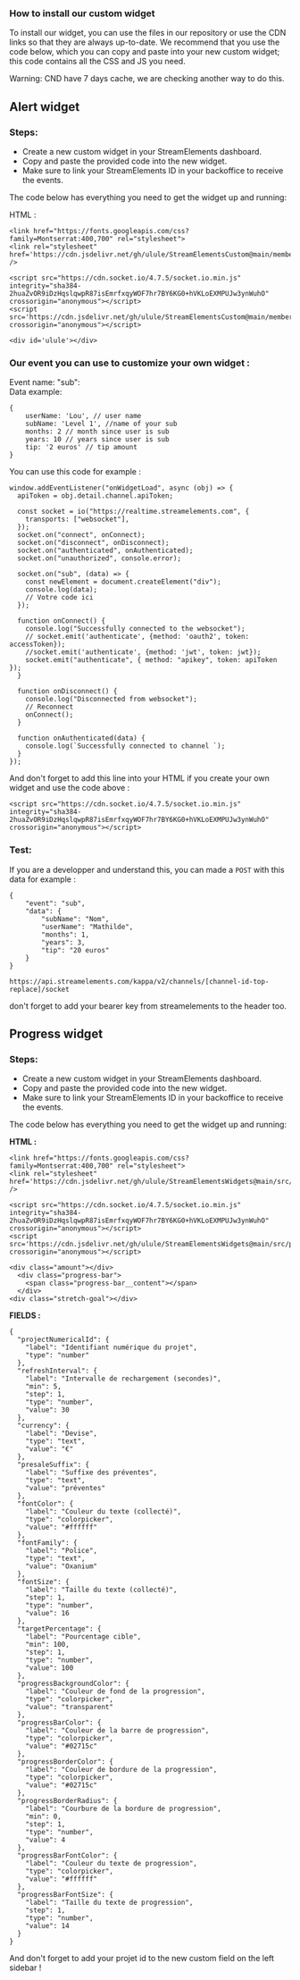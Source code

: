 ### How to install our custom widget

To install our widget, you can use the files in our repository or use the CDN links so that they are always up-to-date. We recommend that you use the code below, which you can copy and paste into your new custom widget; this code contains all the CSS and JS you need.

Warning: CND have 7 days cache, we are checking another way to do this.

## Alert widget

### Steps:

- Create a new custom widget in your StreamElements dashboard.
- Copy and paste the provided code into the new widget.
- Make sure to link your StreamElements ID in your backoffice to receive the events.

The code below has everything you need to get the widget up and running:

HTML :

```
<link href="https://fonts.googleapis.com/css?family=Montserrat:400,700" rel="stylesheet">
<link rel="stylesheet" href='https://cdn.jsdelivr.net/gh/ulule/StreamElementsCustom@main/membershipSub/index.css' />

<script src="https://cdn.socket.io/4.7.5/socket.io.min.js" integrity="sha384-2huaZvOR9iDzHqslqwpR87isEmrfxqyWOF7hr7BY6KG0+hVKLoEXMPUJw3ynWuhO" crossorigin="anonymous"></script>
<script src='https://cdn.jsdelivr.net/gh/ulule/StreamElementsCustom@main/membershipSub/index.js' crossorigin="anonymous"></script>

<div id='ulule'></div>
```

### Our event you can use to customize your own widget :

Event name: "sub": <br/>
Data example:

```
{
    userName: 'Lou', // user name
    subName: 'Level 1', //name of your sub
    months: 2 // month since user is sub
    years: 10 // years since user is sub
    tip: '2 euros' // tip amount
}
```

You can use this code for example :

```
window.addEventListener("onWidgetLoad", async (obj) => {
  apiToken = obj.detail.channel.apiToken;

  const socket = io("https://realtime.streamelements.com", {
    transports: ["websocket"],
  });
  socket.on("connect", onConnect);
  socket.on("disconnect", onDisconnect);
  socket.on("authenticated", onAuthenticated);
  socket.on("unauthorized", console.error);

  socket.on("sub", (data) => {
    const newElement = document.createElement("div");
    console.log(data);
    // Votre code ici
  });

  function onConnect() {
    console.log("Successfully connected to the websocket");
    // socket.emit('authenticate', {method: 'oauth2', token: accessToken});
    //socket.emit('authenticate', {method: 'jwt', token: jwt});
    socket.emit("authenticate", { method: "apikey", token: apiToken });
  }

  function onDisconnect() {
    console.log("Disconnected from websocket");
    // Reconnect
    onConnect();
  }

  function onAuthenticated(data) {
    console.log(`Successfully connected to channel `);
  }
});

```

And don't forget to add this line into your HTML if you create your own widget and use the code above :

```
<script src="https://cdn.socket.io/4.7.5/socket.io.min.js" integrity="sha384-2huaZvOR9iDzHqslqwpR87isEmrfxqyWOF7hr7BY6KG0+hVKLoEXMPUJw3ynWuhO" crossorigin="anonymous"></script>
```

### Test:

If you are a developper and understand this, you can made a `POST` with this data for example :

```
{
    "event": "sub",
    "data": {
        "subName": "Nom",
        "userName": "Mathilde",
        "months": 1,
        "years": 3,
        "tip": "20 euros"
    }
}
```

```
https://api.streamelements.com/kappa/v2/channels/[channel-id-top-replace]/socket
```

don't forget to add your bearer key from streamelements to the header too.

## Progress widget

### Steps:

- Create a new custom widget in your StreamElements dashboard.
- Copy and paste the provided code into the new widget.
- Make sure to link your StreamElements ID in your backoffice to receive the events.

The code below has everything you need to get the widget up and running:

**HTML :**

```
<link href="https://fonts.googleapis.com/css?family=Montserrat:400,700" rel="stylesheet">
<link rel="stylesheet" href='https://cdn.jsdelivr.net/gh/ulule/StreamElementsWidgets@main/src/progress/index.css' />

<script src="https://cdn.socket.io/4.7.5/socket.io.min.js" integrity="sha384-2huaZvOR9iDzHqslqwpR87isEmrfxqyWOF7hr7BY6KG0+hVKLoEXMPUJw3ynWuhO" crossorigin="anonymous"></script>
<script src='https://cdn.jsdelivr.net/gh/ulule/StreamElementsWidgets@main/src/progress/index.js' crossorigin="anonymous"></script>

<div class="amount"></div>
  <div class="progress-bar">
    <span class="progress-bar__content"></span>
  </div>
<div class="stretch-goal"></div>
```

**FIELDS :**

```
{
  "projectNumericalId": {
    "label": "Identifiant numérique du projet",
    "type": "number"
  },
  "refreshInterval": {
    "label": "Intervalle de rechargement (secondes)",
    "min": 5,
    "step": 1,
    "type": "number",
    "value": 30
  },
  "currency": {
    "label": "Devise",
    "type": "text",
    "value": "€"
  },
  "presaleSuffix": {
    "label": "Suffixe des préventes",
    "type": "text",
    "value": "préventes"
  },
  "fontColor": {
    "label": "Couleur du texte (collecté)",
    "type": "colorpicker",
    "value": "#ffffff"
  },
  "fontFamily": {
    "label": "Police",
    "type": "text",
    "value": "Oxanium"
  },
  "fontSize": {
    "label": "Taille du texte (collecté)",
    "step": 1,
    "type": "number",
    "value": 16
  },
  "targetPercentage": {
    "label": "Pourcentage cible",
    "min": 100,
    "step": 1,
    "type": "number",
    "value": 100
  },
  "progressBackgroundColor": {
    "label": "Couleur de fond de la progression",
    "type": "colorpicker",
    "value": "transparent"
  },
  "progressBarColor": {
    "label": "Couleur de la barre de progression",
    "type": "colorpicker",
    "value": "#02715c"
  },
  "progressBorderColor": {
    "label": "Couleur de bordure de la progression",
    "type": "colorpicker",
    "value": "#02715c"
  },
  "progressBorderRadius": {
    "label": "Courbure de la bordure de progression",
    "min": 0,
    "step": 1,
    "type": "number",
    "value": 4
  },
  "progressBarFontColor": {
    "label": "Couleur du texte de progression",
    "type": "colorpicker",
    "value": "#ffffff"
  },
  "progressBarFontSize": {
    "label": "Taille du texte de progression",
    "step": 1,
    "type": "number",
    "value": 14
  }
}
```

And don't forget to add your projet id to the new custom field on the left sidebar !
